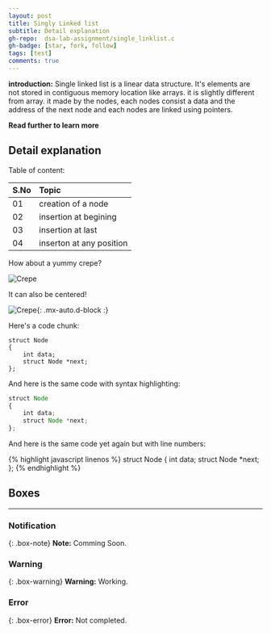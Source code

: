 ```yaml
---
layout: post
title: Singly Linked list
subtitle: Detail explanation
gh-repo:  dsa-lab-assignment/single_linklist.c
gh-badge: [star, fork, follow]
tags: [test]
comments: true
---
```

**introduction:**
Single linked list is a linear data structure. It's elements are not stored in contiguous memory location like arrays. it is slightly different from array. it made by the nodes, each nodes consist a data and the address of the next node and each nodes are linked using pointers.

**Read further to learn more**

## Detail explanation

Table of content:

| S.No | Topic |
| :------ |:--- |
| 01 | creation of a node |
| 02 | insertion at begining |
| 03 | insertion at last |
| 04 | inserton at any position |


How about a yummy crepe?

![Crepe](https://s3-media3.fl.yelpcdn.com/bphoto/cQ1Yoa75m2yUFFbY2xwuqw/348s.jpg)

It can also be centered!

![Crepe](https://s3-media3.fl.yelpcdn.com/bphoto/cQ1Yoa75m2yUFFbY2xwuqw/348s.jpg){: .mx-auto.d-block :}

Here's a code chunk:

~~~
struct Node
{
    int data;
    struct Node *next;
};
~~~

And here is the same code with syntax highlighting:

```javascript
struct Node
{
    int data;
    struct Node *next;
};
```

And here is the same code yet again but with line numbers:

{% highlight javascript linenos %}
struct Node
{
    int data;
    struct Node *next;
};
{% endhighlight %} 

## Boxes
---------------------------------

### Notification

{: .box-note}
**Note:** Comming Soon.

### Warning

{: .box-warning}
**Warning:** Working.

### Error

{: .box-error}
**Error:** Not completed.
